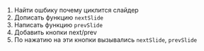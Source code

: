 1. Найти ошбику почему циклится слайдер
2. Дописать функцию `nextSlide`
3. Написать функцию `prevSlide`
4. Добавить кнопки next/prev
5. По нажатию на эти кнопки вызывались `nextSlide`, `prevSlide`